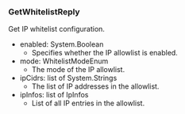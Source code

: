 ### GetWhitelistReply
Get IP whitelist configuration.

- enabled: System.Boolean
  - Specifies whether the IP allowlist is enabled.
- mode: WhitelistModeEnum
  - The mode of the IP allowlist.
- ipCidrs: list of System.Strings
  - The list of IP addresses in the allowlist.
- ipInfos: list of IpInfos
  - List of all IP entries in the allowlist.
